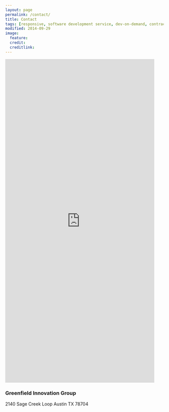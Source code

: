 ```yaml
---
layout: page
permalink: /contact/
title: Contact
tags: [responsive, software development service, dev-on-demand, contract, hourly, retainer, senior user experience engineer]
modified: 2014-09-29
image:
  feature: 
  credit: 
  creditlink: 
---
```


<iframe src="https://docs.google.com/forms/d/1Fpznsq7e4vRMOdc_vEqR3_18Ky5Z5RAz5Vhq517IFZo/viewform?embedded=true" width="94%" height="1028" frameborder="0" marginheight="0" marginwidth="0">Loading...</iframe>

### Greenfield Innovation Group
2140 Sage Creek Loop
Austin TX 78704
